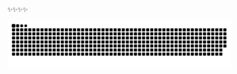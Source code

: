 ✨✨✨✨

<picture>
  <source media="(prefers-color-scheme: dark)" srcset="https://raw.githubusercontent.com/HereIsYui/HereIsYui/output/github-contribution-grid-snake-dark.svg">
  <source media="(prefers-color-scheme: light)" srcset="https://raw.githubusercontent.com/HereIsYui/HereIsYui/output/github-contribution-grid-snake.svg">
  <img alt="github contribution grid snake animation" src="https://raw.githubusercontent.com/HereIsYui/HereIsYui/output/github-contribution-grid-snake.svg">
</picture>

<!--

**rLingMX/rLingMX** is a ✨ _special_ ✨ repository because its `README.md` (this file) appears on your GitHub profile.

Here are some ideas to get you started:

- 🔭 I’m currently working on ...
- 🌱 I’m currently learning ...
- 👯 I’m looking to collaborate on ...
- 🤔 I’m looking for help with ...
- 💬 Ask me about ...
- 📫 How to reach me: ...
- 😄 Pronouns: ...
- ⚡ Fun fact: ...
-->
